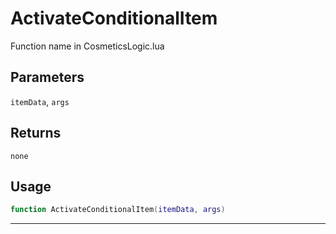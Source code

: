 # ActivateConditionalItem
Function name in CosmeticsLogic.lua
## Parameters
`itemData`, `args`
## Returns
`none`
## Usage
```lua
function ActivateConditionalItem(itemData, args)
```
---
